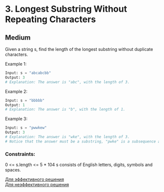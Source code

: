 # 3. Longest Substring Without Repeating Characters
## Medium

Given a string s, find the length of the longest substring without duplicate characters.

Example 1:
```python
Input: s = "abcabcbb"
Output: 3
# Explanation: The answer is "abc", with the length of 3.
```

Example 2:
```python
Input: s = "bbbbb"
Output: 1
# Explanation: The answer is "b", with the length of 1.
```

Example 3:
```python
Input: s = "pwwkew"
Output: 3
# Explanation: The answer is "wke", with the length of 3.
# Notice that the answer must be a substring, "pwke" is a subsequence and not a substring.
```

### Constraints:

0 <= s.length <= 5 * 104
s consists of English letters, digits, symbols and spaces.


[Для эффективного решения](result_img/img.png)  
[Для неэффективного решения](result_img/img_1.png)